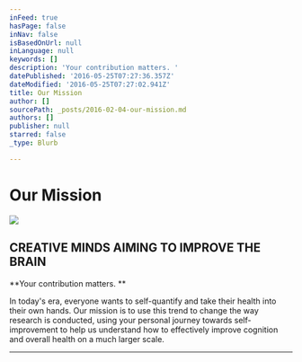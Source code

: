 ```yaml
---
inFeed: true
hasPage: false
inNav: false
isBasedOnUrl: null
inLanguage: null
keywords: []
description: 'Your contribution matters. '
datePublished: '2016-05-25T07:27:36.357Z'
dateModified: '2016-05-25T07:27:02.941Z'
title: Our Mission
author: []
sourcePath: _posts/2016-02-04-our-mission.md
authors: []
publisher: null
starred: false
_type: Blurb

---
```

# Our Mission
![](https://the-grid-user-content.s3-us-west-2.amazonaws.com/194df4e0-0f4c-4e08-a18d-1a5aeaa12d88.jpg)

## CREATIVE MINDS AIMING TO IMPROVE THE BRAIN

**Your contribution matters. **

In today's era, everyone wants to self-quantify and take their health into their own hands. Our mission is to use this trend to change the way research is conducted, using your personal journey towards self-improvement to help us understand how to effectively improve cognition and overall health on a much larger scale. 

********